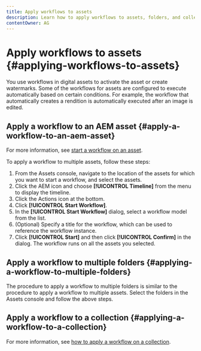 ```yaml
---
title: Apply workflows to assets
description: Learn how to apply workflows to assets, folders, and collections in Adobe Experience Manager Assets.
contentOwner: AG
---
```


# Apply workflows to assets {#applying-workflows-to-assets}

You use workflows in digital assets to activate the asset or create watermarks. Some of the workflows for assets are configured to execute automatically based on certain conditions. For example, the workflow that automatically creates a rendition is automatically executed after an image is edited.

## Apply a workflow to an AEM asset {#apply-a-workflow-to-an-aem-asset}

For more information, see [start a workflow on an asset](/help/assets/manage-digital-assets.md#starting-a-workflow-on-an-asset).

To apply a workflow to multiple assets, follow these steps:

1. From the Assets console, navigate to the location of the assets for which you want to start a workflow, and select the assets.
1. Click the AEM icon and choose **[!UICONTROL Timeline]** from the menu to display the timeline.
1. Click the Actions icon at the bottom.
1. Click **[!UICONTROL Start Workflow]**.
1. In the **[!UICONTROL Start Workflow]** dialog, select a workflow model from the list.
1. (Optional) Specify a title for the workflow, which can be used to reference the workflow instance.
1. Click **[!UICONTROL Start]** and then click **[!UICONTROL Confirm]** in the dialog. The workflow runs on all the assets you selected.

## Apply a workflow to multiple folders {#applying-a-workflow-to-multiple-folders}

The procedure to apply a workflow to multiple folders is similar to the procedure to apply a workflow to multiple assets. Select the folders in the Assets console and follow the above steps.

## Apply a workflow to a collection {#applying-a-workflow-to-a-collection}

For more information, see [how to apply a workflow on a collection](/help/assets/manage-collections.md#run-a-workflow-on-a-collection).
